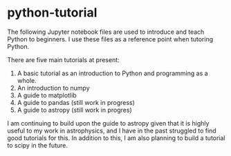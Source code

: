# python-tutorial

The following Jupyter notebook files are used to introduce and teach Python to beginners. 
I use these files as a reference point when tutoring Python.

There are five main tutorials at present:

1. A basic tutorial as an introduction to Python and programming as a whole.
2. An introduction to numpy
3. A guide to matplotlib
4. A guide to pandas (still work in progress)
5. A guide to astropy (still work in progres)

I am continuing to build upon the guide to astropy given that it is highly useful to my work
in astrophysics, and I have in the past struggled to find good tutorials for this. In addition to
this, I am also planning to build a tutorial to scipy in the future.

